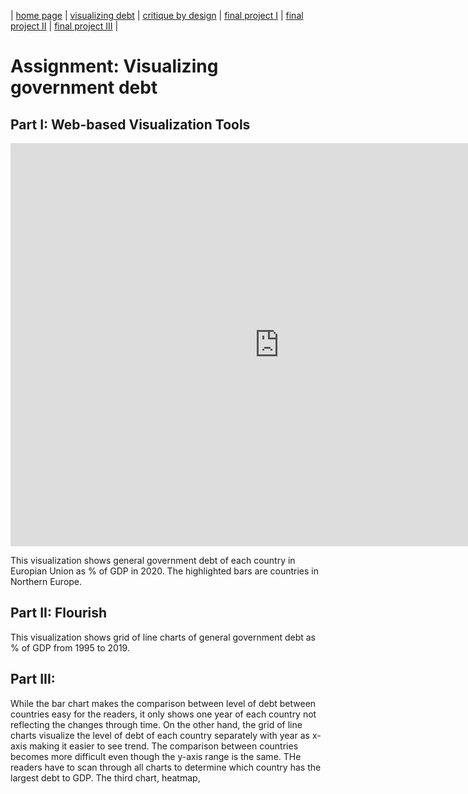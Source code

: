 | [home page](https://pkraikhun.github.io/tswd-portfolio-pkraikhu/) | [visualizing debt](visualizing-government-debt) | [critique by design](critique-by-design) | [final project I](final-project-part-one) | [final project II](final-project-part-two) | [final project III](final-project-part-three) |

# Assignment: Visualizing government debt

## Part I: Web-based Visualization Tools

<iframe src="https://data.oecd.org/chart/7b5S" width="860" height="645" style="border: 0" mozallowfullscreen="true" webkitallowfullscreen="true" allowfullscreen="true"><a href="https://data.oecd.org/chart/7b5S" target="_blank">OECD Chart: General government debt, Total, % of GDP, Annual, 2020</a></iframe>

This visualization shows general government debt of each country in Europian Union as % of GDP in 2020. The highlighted bars are countries in Northern Europe.

## Part II: Flourish

<div class="flourish-embed flourish-chart" data-src="visualisation/14953596"><script src="https://public.flourish.studio/resources/embed.js"></script></div>

This visualization shows grid of line charts of general government debt as % of GDP from 1995 to 2019.

## Part III: 

<div class="flourish-embed flourish-heatmap" data-src="visualisation/14960656"><script src="https://public.flourish.studio/resources/embed.js"></script></div>

While the bar chart makes the comparison between level of debt between countries easy for the readers, it only shows one year of each country not reflecting the changes through time. On the other hand, the grid of line charts visualize the level of debt of each country separately with year as x-axis making it easier to see trend. The comparison between countries becomes more difficult even though the y-axis range is the same. THe readers have to scan through all charts to determine which country has the largest debt to GDP. The third chart, heatmap, 



